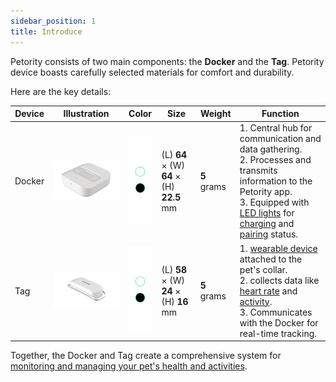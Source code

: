 ```yaml
---
sidebar_position: 1
title: Introduce
---
```


Petority consists of two main components: the **Docker** and the **Tag**. Petority device boasts carefully selected materials for comfort and durability. 

Here are the key details:

| Device  |  Illustration  | Color | Size | Weight | Function |
| ----------- |----------- | ----------- | ----------- | ----------- | ----------- |
|Docker| ![Docker](/img/devices/docker.png) | ![color](/img/devices/color.png) | (L) **64** × (W) **64** × (H) **22.5** mm |  **5** grams |1. Central hub for communication and data gathering.<br/>2. Processes and transmits information to the Petority app.<br/>3. Equipped with [LED lights](/docs/devices/light-sound/light-color) for [charging](/docs/devices/battery-charging/battery-charging) and [pairing](/docs/petority/devices/device-pairing) status.|
|Tag| ![Tag](/img/devices/tag.png) |![color](/img/devices/color.png) | (L) **58** × (W) **24** × (H) **16** mm |  **5** grams |1. [wearable device](/docs/devices/general-information/attaching) attached to the pet's collar.<br/> 2. collects data like [heart rate](/docs/petority/features/realtime-heartrate-monitoring) and [activity](/docs/petority/features/live-tracking).<br/>3. Communicates with the Docker for real-time tracking. |

Together, the Docker and Tag create a comprehensive system for [monitoring and managing your pet's health and activities](/docs/petority/features/health-monitoring).